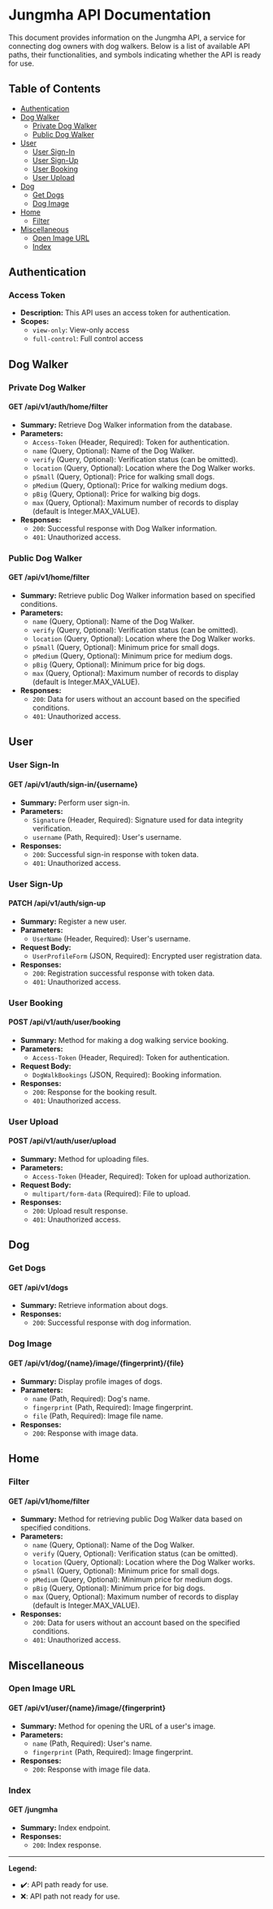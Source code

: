 # Jungmha API Documentation

This document provides information on the Jungmha API, a service for connecting dog owners with dog walkers. Below is a list of available API paths, their functionalities, and symbols indicating whether the API is ready for use.

## Table of Contents
- [Authentication](#authentication)
- [Dog Walker](#dog-walker)
  - [Private Dog Walker](#private-dog-walker)
  - [Public Dog Walker](#public-dog-walker)
- [User](#user)
  - [User Sign-In](#user-sign-in)
  - [User Sign-Up](#user-sign-up)
  - [User Booking](#user-booking)
  - [User Upload](#user-upload)
- [Dog](#dog)
  - [Get Dogs](#get-dogs)
  - [Dog Image](#dog-image)
- [Home](#home)
  - [Filter](#filter)
- [Miscellaneous](#miscellaneous)
  - [Open Image URL](#open-image-url)
  - [Index](#index)

## Authentication

### Access Token
- **Description:** This API uses an access token for authentication.
- **Scopes:**
  - `view-only`: View-only access
  - `full-control`: Full control access

## Dog Walker

### Private Dog Walker

#### GET /api/v1/auth/home/filter
- **Summary:** Retrieve Dog Walker information from the database.
- **Parameters:**
  - `Access-Token` (Header, Required): Token for authentication.
  - `name` (Query, Optional): Name of the Dog Walker.
  - `verify` (Query, Optional): Verification status (can be omitted).
  - `location` (Query, Optional): Location where the Dog Walker works.
  - `pSmall` (Query, Optional): Price for walking small dogs.
  - `pMedium` (Query, Optional): Price for walking medium dogs.
  - `pBig` (Query, Optional): Price for walking big dogs.
  - `max` (Query, Optional): Maximum number of records to display (default is Integer.MAX_VALUE).
- **Responses:**
  - `200`: Successful response with Dog Walker information.
  - `401`: Unauthorized access.

### Public Dog Walker

#### GET /api/v1/home/filter
- **Summary:** Retrieve public Dog Walker information based on specified conditions.
- **Parameters:**
  - `name` (Query, Optional): Name of the Dog Walker.
  - `verify` (Query, Optional): Verification status (can be omitted).
  - `location` (Query, Optional): Location where the Dog Walker works.
  - `pSmall` (Query, Optional): Minimum price for small dogs.
  - `pMedium` (Query, Optional): Minimum price for medium dogs.
  - `pBig` (Query, Optional): Minimum price for big dogs.
  - `max` (Query, Optional): Maximum number of records to display (default is Integer.MAX_VALUE).
- **Responses:**
  - `200`: Data for users without an account based on the specified conditions.
  - `401`: Unauthorized access.

## User

### User Sign-In

#### GET /api/v1/auth/sign-in/{username}
- **Summary:** Perform user sign-in.
- **Parameters:**
  - `Signature` (Header, Required): Signature used for data integrity verification.
  - `username` (Path, Required): User's username.
- **Responses:**
  - `200`: Successful sign-in response with token data.
  - `401`: Unauthorized access.

### User Sign-Up

#### PATCH /api/v1/auth/sign-up
- **Summary:** Register a new user.
- **Parameters:**
  - `UserName` (Header, Required): User's username.
- **Request Body:**
  - `UserProfileForm` (JSON, Required): Encrypted user registration data.
- **Responses:**
  - `200`: Registration successful response with token data.
  - `401`: Unauthorized access.

### User Booking

#### POST /api/v1/auth/user/booking
- **Summary:** Method for making a dog walking service booking.
- **Parameters:**
  - `Access-Token` (Header, Required): Token for authentication.
- **Request Body:**
  - `DogWalkBookings` (JSON, Required): Booking information.
- **Responses:**
  - `200`: Response for the booking result.
  - `401`: Unauthorized access.

### User Upload

#### POST /api/v1/auth/user/upload
- **Summary:** Method for uploading files.
- **Parameters:**
  - `Access-Token` (Header, Required): Token for upload authorization.
- **Request Body:**
  - `multipart/form-data` (Required): File to upload.
- **Responses:**
  - `200`: Upload result response.
  - `401`: Unauthorized access.

## Dog

### Get Dogs

#### GET /api/v1/dogs
- **Summary:** Retrieve information about dogs.
- **Responses:**
  - `200`: Successful response with dog information.

### Dog Image

#### GET /api/v1/dog/{name}/image/{fingerprint}/{file}
- **Summary:** Display profile images of dogs.
- **Parameters:**
  - `name` (Path, Required): Dog's name.
  - `fingerprint` (Path, Required): Image fingerprint.
  - `file` (Path, Required): Image file name.
- **Responses:**
  - `200`: Response with image data.

## Home

### Filter

#### GET /api/v1/home/filter
- **Summary:** Method for retrieving public Dog Walker data based on specified conditions.
- **Parameters:**
  - `name` (Query, Optional): Name of the Dog Walker.
  - `verify` (Query, Optional): Verification status (can be omitted).
  - `location` (Query, Optional): Location where the Dog Walker works.
  - `pSmall` (Query, Optional): Minimum price for small dogs.
  - `pMedium` (Query, Optional): Minimum price for medium dogs.
  - `pBig` (Query, Optional): Minimum price for big dogs.
  - `max` (Query, Optional): Maximum number of records to display (default is Integer.MAX_VALUE).
- **Responses:**
  - `200`: Data for users without an account based on the specified conditions.
  - `401`: Unauthorized access.

## Miscellaneous

### Open Image URL

#### GET /api/v1/user/{name}/image/{fingerprint}
- **Summary:** Method for opening the URL of a user's image.
- **Parameters:**
  - `name` (Path, Required): User's name.
  - `fingerprint` (Path, Required): Image fingerprint.
- **Responses:**
  - `200`: Response with image file data.

### Index

#### GET /jungmha
- **Summary:** Index endpoint.
- **Responses:**
  - `200`: Index response.

---

**Legend:**
- ✔️: API path ready for use.
- ❌: API path not ready for use.
